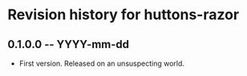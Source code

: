 # Revision history for huttons-razor

## 0.1.0.0 -- YYYY-mm-dd

* First version. Released on an unsuspecting world.
